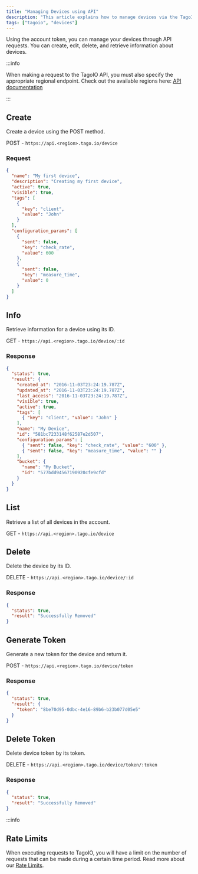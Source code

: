 ```yaml
---
title: "Managing Devices using API"
description: "This article explains how to manage devices via the TagoIO API using an account token, including creating a device with a POST request and the required request payload. It also highlights the need to use the appropriate regional API endpoint."
tags: ["tagoio", "devices"]
---
```

Using the account token, you can manage your devices through API requests. You can create, edit, delete, and retrieve information about devices.

:::info

When making a request to the TagoIO API, you must also specify the appropriate regional endpoint. Check out the available regions here: [API documentation](https://api.docs.tago.io/)

:::

## Create

Create a device using the POST method.

POST - `https://api.<region>.tago.io/device`

### Request

```json
{
  "name": "My first device",
  "description": "Creating my first device",
  "active": true,
  "visible": true,
  "tags": [
    {
      "key": "client",
      "value": "John"
    }
  ],
  "configuration_params": [
    {
      "sent": false,
      "key": "check_rate",
      "value": 600
    },
    {
      "sent": false,
      "key": "measure_time",
      "value": 0
    }
  ]
}
```

## Info

Retrieve information for a device using its ID.

GET - `https://api.<region>.tago.io/device/:id`

### Response

```json
{
  "status": true,
  "result": {
    "created_at": "2016-11-03T23:24:19.787Z",
    "updated_at": "2016-11-03T23:24:19.787Z",
    "last_access": "2016-11-03T23:24:19.787Z",
    "visible": true,
    "active": true,
    "tags": [
      { "key": "client", "value": "John" }
    ],
    "name": "My Device",
    "id": "581bc7233148f62587e2d507",
    "configuration_params": [
      { "sent": false, "key": "check_rate", "value": "600" },
      { "sent": false, "key": "measure_time", "value": "" }
    ],
    "bucket": {
      "name": "My Bucket",
      "id": "577bdd94567190920cfe9cfd"
    }
  }
}
```

## List

Retrieve a list of all devices in the account.

GET - `https://api.<region>.tago.io/device`

## Delete

Delete the device by its ID.

DELETE - `https://api.<region>.tago.io/device/:id`

### Response

```json
{
  "status": true,
  "result": "Successfully Removed"
}
```

## Generate Token

Generate a new token for the device and return it.

POST - `https://api.<region>.tago.io/device/token`

### Response

```json
{
  "status": true,
  "result": {
    "token": "8be70d95-0dbc-4e16-89b6-b23b077d05e5"
  }
}
```

## Delete Token

Delete device token by its token.

DELETE - `https://api.<region>.tago.io/device/token/:token`

### Response

```json
{
  "status": true,
  "result": "Successfully Removed"
}
```

:::info

## Rate Limits
When executing requests to TagoIO, you will have a limit on the number of requests that can be made during a certain time period. Read more about our [Rate Limits](/docs/tagoio/profiles/services/rate-limits-hard-limits.md).
